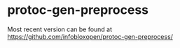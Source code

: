# protoc-gen-preprocess
Most recent version can be found at https://github.com/infobloxopen/protoc-gen-preprocess/
